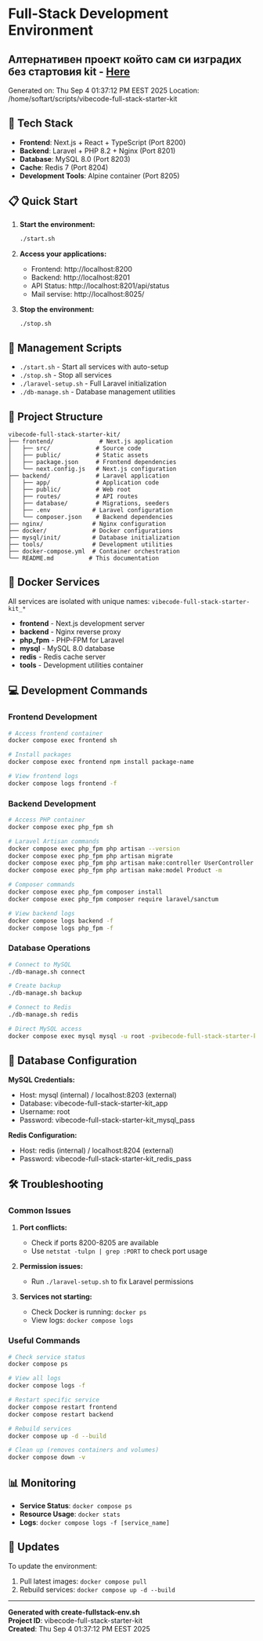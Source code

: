 # Full-Stack Development Environment
## Алтернативен проект който сам си изградих без стартовия kit - [Here](https://github.com/martinski74/AI-tool-platform)

Generated on: Thu Sep 4 01:37:12 PM EEST 2025
Location: /home/softart/scripts/vibecode-full-stack-starter-kit

## 🚀 Tech Stack

- **Frontend**: Next.js + React + TypeScript (Port 8200)
- **Backend**: Laravel + PHP 8.2 + Nginx (Port 8201)
- **Database**: MySQL 8.0 (Port 8203)
- **Cache**: Redis 7 (Port 8204)
- **Development Tools**: Alpine container (Port 8205)

## 📋 Quick Start

1. **Start the environment:**

   ```bash
   ./start.sh
   ```

2. **Access your applications:**

   - Frontend: http://localhost:8200
   - Backend: http://localhost:8201
   - API Status: http://localhost:8201/api/status
   - Mail servise: http://localhost:8025/

3. **Stop the environment:**
   ```bash
   ./stop.sh
   ```

## 🔧 Management Scripts

- `./start.sh` - Start all services with auto-setup
- `./stop.sh` - Stop all services
- `./laravel-setup.sh` - Full Laravel initialization
- `./db-manage.sh` - Database management utilities

## 📁 Project Structure

```
vibecode-full-stack-starter-kit/
├── frontend/             # Next.js application
│   ├── src/             # Source code
│   ├── public/          # Static assets
│   ├── package.json     # Frontend dependencies
│   └── next.config.js   # Next.js configuration
├── backend/             # Laravel application
│   ├── app/             # Application code
│   ├── public/          # Web root
│   ├── routes/          # API routes
│   ├── database/        # Migrations, seeders
│   ├── .env            # Laravel configuration
│   └── composer.json    # Backend dependencies
├── nginx/              # Nginx configuration
├── docker/             # Docker configurations
├── mysql/init/         # Database initialization
├── tools/              # Development utilities
├── docker-compose.yml  # Container orchestration
└── README.md          # This documentation
```

## 🐳 Docker Services

All services are isolated with unique names: `vibecode-full-stack-starter-kit_*`

- **frontend** - Next.js development server
- **backend** - Nginx reverse proxy
- **php_fpm** - PHP-FPM for Laravel
- **mysql** - MySQL 8.0 database
- **redis** - Redis cache server
- **tools** - Development utilities container

## 💻 Development Commands

### Frontend Development

```bash
# Access frontend container
docker compose exec frontend sh

# Install packages
docker compose exec frontend npm install package-name

# View frontend logs
docker compose logs frontend -f
```

### Backend Development

```bash
# Access PHP container
docker compose exec php_fpm sh

# Laravel Artisan commands
docker compose exec php_fpm php artisan --version
docker compose exec php_fpm php artisan migrate
docker compose exec php_fpm php artisan make:controller UserController
docker compose exec php_fpm php artisan make:model Product -m

# Composer commands
docker compose exec php_fpm composer install
docker compose exec php_fpm composer require laravel/sanctum

# View backend logs
docker compose logs backend -f
docker compose logs php_fpm -f
```

### Database Operations

```bash
# Connect to MySQL
./db-manage.sh connect

# Create backup
./db-manage.sh backup

# Connect to Redis
./db-manage.sh redis

# Direct MySQL access
docker compose exec mysql mysql -u root -pvibecode-full-stack-starter-kit_mysql_pass vibecode-full-stack-starter-kit_app
```

## 🔐 Database Configuration

**MySQL Credentials:**

- Host: mysql (internal) / localhost:8203 (external)
- Database: vibecode-full-stack-starter-kit_app
- Username: root
- Password: vibecode-full-stack-starter-kit_mysql_pass

**Redis Configuration:**

- Host: redis (internal) / localhost:8204 (external)
- Password: vibecode-full-stack-starter-kit_redis_pass

## 🛠️ Troubleshooting

### Common Issues

1. **Port conflicts:**

   - Check if ports 8200-8205 are available
   - Use `netstat -tulpn | grep :PORT` to check port usage

2. **Permission issues:**

   - Run `./laravel-setup.sh` to fix Laravel permissions

3. **Services not starting:**
   - Check Docker is running: `docker ps`
   - View logs: `docker compose logs`

### Useful Commands

```bash
# Check service status
docker compose ps

# View all logs
docker compose logs -f

# Restart specific service
docker compose restart frontend
docker compose restart backend

# Rebuild services
docker compose up -d --build

# Clean up (removes containers and volumes)
docker compose down -v
```

## 📊 Monitoring

- **Service Status**: `docker compose ps`
- **Resource Usage**: `docker stats`
- **Logs**: `docker compose logs -f [service_name]`

## 🔄 Updates

To update the environment:

1. Pull latest images: `docker compose pull`
2. Rebuild services: `docker compose up -d --build`

---

**Generated with create-fullstack-env.sh**  
**Project ID**: vibecode-full-stack-starter-kit  
**Created**: Thu Sep 4 01:37:12 PM EEST 2025
